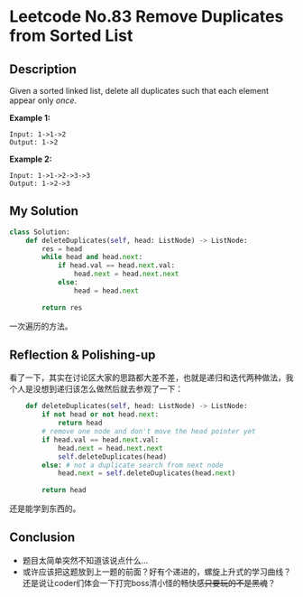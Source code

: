 # Leetcode No.83 Remove Duplicates from Sorted List

## Description

Given a sorted linked list, delete all duplicates such that each element appear only *once*.

**Example 1:**

```
Input: 1->1->2
Output: 1->2
```

**Example 2:**

```
Input: 1->1->2->3->3
Output: 1->2->3
```

## My Solution

```python
class Solution:
    def deleteDuplicates(self, head: ListNode) -> ListNode:
        res = head
        while head and head.next:
            if head.val == head.next.val:
                head.next = head.next.next
            else:
                head = head.next
        
        return res
```

一次遍历的方法。

## Reflection & Polishing-up

看了一下，其实在讨论区大家的思路都大差不差，也就是递归和迭代两种做法，我个人是没想到递归该怎么做然后就去参观了一下：

```python
	def deleteDuplicates(self, head: ListNode) -> ListNode:
        if not head or not head.next:
            return head
        # remove one node and don't move the head pointer yet 
        if head.val == head.next.val:
            head.next = head.next.next
            self.deleteDuplicates(head)
        else: # not a duplicate search from next node
            head.next = self.deleteDuplicates(head.next)
        
        return head
```

还是能学到东西的。

## Conclusion

- 题目太简单突然不知道该说点什么...
- 或许应该把这题放到上一题的前面？好有个递进的，螺旋上升式的学习曲线？还是说让coder们体会一下打完boss清小怪的畅快感~~只要玩的不是黑魂~~？